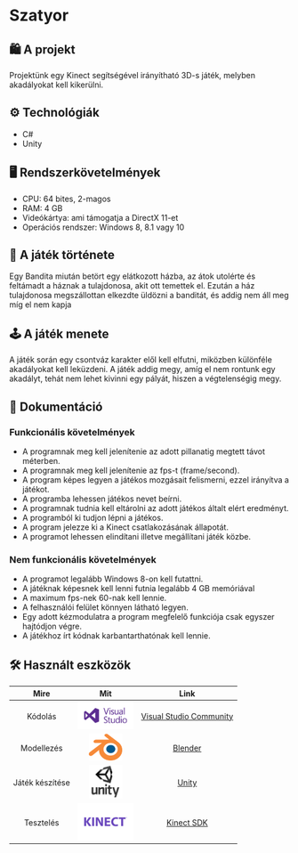 <h1>Szatyor</h1>

<h2>🛍 A projekt</h2>
<p>Projektünk egy Kinect segítségével irányítható 3D-s játék, melyben akadályokat kell kikerülni.</p>

<h2>⚙ Technológiák</h2>
<ul>
  <li>C#</li>
  <li>Unity</li>
</ul>

<h2>🖥 Rendszerkövetelmények</h2>
<ul>
  <li>CPU: 64 bites, 2-magos</li>
  <li>RAM: 4 GB</li>
  <li>Videókártya: ami támogatja a DirectX 11-et</li>
  <li>Operációs rendszer: Windows 8, 8.1 vagy 10</li>
</ul>

<h2>📖 A játék története</h2>
<p>Egy Bandita miután betört egy elátkozott házba, az átok utolérte és feltámadt a háznak a tulajdonosa, akit ott temettek el. Ezután a ház tulajdonosa megszállottan elkezdte üldözni a banditát, és addig nem áll meg míg el nem kapja</p>

<h2>🕹 A játék menete</h2>
<p>A játék során egy csontváz karakter elől kell elfutni, miközben különféle akadályokat kell leküzdeni. A játék addig megy, amíg el nem rontunk egy akadályt, tehát nem lehet kivinni egy pályát, hiszen a végtelenségig megy.</p>

<h2>📓 Dokumentáció</h2>
<h3>Funkcionális követelmények</h3>
<ul> 
  <li>A programnak meg kell jelenítenie az adott pillanatig megtett távot méterben.</li>
  <li>A programnak meg kell jelenítenie az fps-t (frame/second).</li>
  <li>A program képes legyen a játékos mozgásait felismerni, ezzel irányítva a játékot.</li>
  <li>A programba lehessen játékos nevet beírni. </li>
  <li>A programnak tudnia kell eltárolni az adott játékos általt elért eredményt.</li>
  <li>A programból ki tudjon lépni a játékos.</li>
  <li>A program jelezze ki a Kinect csatlakozásának állapotát.</li>
  <li>A programot lehessen elindítani illetve megállítani játék közbe.</li>
</ul>
<h3>Nem funkcionális követelmények</h3>
<ul>     
  <li>A programot legalább Windows 8-on kell futattni.</li>
  <li>A játéknak képesnek kell lenni futnia legalább 4 GB memóriával</li>
  <li>A maximum fps-nek 60-nak kell lennie.</li>
  <li>A felhasználói felület könnyen látható legyen.</li>
  <li>Egy adott kézmodulatra a program megfelelő funkciója csak egyszer hajtódjon végre.</li>
  <li>A játékhoz írt kódnak karbantarthatónak kell lennie.</li>
</ul>

<h2>🛠 Használt eszközök</h2>

| Mire  | Mit | Link |
| :-: | :-: | :-: |
| Kódolás | <img src="vs.png" width = 100px height = 50px > | <a href="https://visualstudio.microsoft.com/vs/community/">Visual Studio Community</a> | 
| Modellezés | <img src="b.png" width = 60px height = 48px > | <a href="https://www.blender.org/">Blender</a> | 
| Játék készítése | <img src="u.png" width = 60px height = 60px > | <a href="https://unity.com/">Unity</a> | 
| Tesztelés | <img src="kinect.png" width = 100px height = 66px  > | <a href="https://www.microsoft.com/en-us/download/details.aspx?id=44561">Kinect SDK</a> | 

